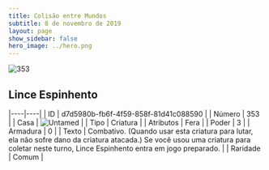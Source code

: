 ```yaml
---
title: Colisão entre Mundos
subtitle: 8 de novembro de 2019
layout: page
show_sidebar: false
hero_image: ../hero.png
---
```


![353](https://cdn.keyforgegame.com/media/card_front/pt/452_353_8Q954Q3PXJ4X_pt.png)

## Lince Espinhento

|----|----|
| ID | d7d5980b-fb6f-4f59-858f-81d41c088590 |
| Número | 353 |
| Casa | ![Untamed](https://archonarcana.com/images/thumb/b/bd/Untamed.png/22px-Untamed.png "Indomados") |
| Tipo | Criatura |
| Atributos | Fera |
| Poder | 3 |
| Armadura | 0 |
| Texto | Combativo. (Quando usar esta criatura para lutar, ela não sofre dano da criatura atacada.) Se você usou uma criatura para coletar neste turno, Lince Espinhento entra em jogo preparado. |
| Raridade | Comum |
